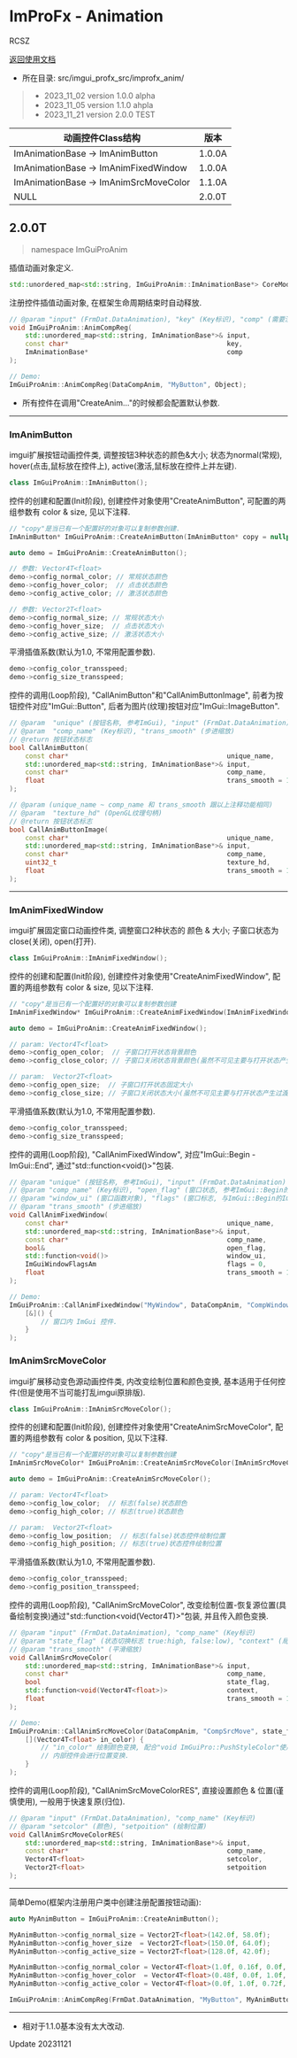 # ImProFx - Animation
RCSZ

[返回使用文档](improfx_usage.md)
- 所在目录: src/imgui_profx_src/improfx_anim/

>- 2023_11_02 version 1.0.0 alpha
>- 2023_11_05 version 1.1.0 ahpla
>- 2023_11_21 version 2.0.0 TEST

|动画控件Class结构| 版本 |
|----|----|
|ImAnimationBase -> ImAnimButton | 1.0.0A |
|ImAnimationBase -> ImAnimFixedWindow | 1.0.0A |
|ImAnimationBase -> ImAnimSrcMoveColor | 1.1.0A |
|NULL | 2.0.0T |

## 2.0.0T
> namespace ImGuiProAnim

插值动画对象定义.
```cpp
std::unordered_map<std::string, ImGuiProAnim::ImAnimationBase*> CoreModuleIMFX::FRMCORE_PACKAGE::DataCompAnim;
```

注册控件插值动画对象, 在框架生命周期结束时自动释放.
```cpp
// @param "input" (FrmDat.DataAnimation), "key" (Key标识), "comp" (需要注册的控件对象)
void ImGuiProAnim::AnimCompReg(
    std::unordered_map<std::string, ImAnimationBase*>& input, 
    const char*                                        key, 
    ImAnimationBase*                                   comp
);

// Demo:
ImGuiProAnim::AnimCompReg(DataCompAnim, "MyButton", Object);
```
- 所有控件在调用"CreateAnim..."的时候都会配置默认参数.

---

### ImAnimButton
imgui扩展按钮动画控件类, 调整按钮3种状态的颜色&大小; 状态为normal(常规), hover(点击,鼠标放在控件上), active(激活,鼠标放在控件上并左键).
```cpp
class ImGuiProAnim::ImAnimButton();
```

控件的创建和配置(Init阶段), 创建控件对象使用"CreateAnimButton", 可配置的两组参数有 color & size, 见以下注释.
```cpp
// "copy"是当已有一个配置好的对象可以复制参数创建.
ImAnimButton* ImGuiProAnim::CreateAnimButton(ImAnimButton* copy = nullptr);

auto demo = ImGuiProAnim::CreateAnimButton();

// 参数: Vector4T<float>
demo->config_normal_color; // 常规状态颜色
demo->config_hover_color;  // 点击状态颜色
demo->config_active_color; // 激活状态颜色

// 参数: Vector2T<float>
demo->config_normal_size; // 常规状态大小
demo->config_hover_size;  // 点击状态大小
demo->config_active_size; // 激活状态大小
```

平滑插值系数(默认为1.0, 不常用配置参数).
```cpp
demo->config_color_transspeed;
demo->config_size_transspeed;
```

控件的调用(Loop阶段), "CallAnimButton"和"CallAnimButtonImage", 前者为按钮控件对应"ImGui::Button", 后者为图片(纹理)按钮对应"ImGui::ImageButton".
```cpp
// @param  "unique" (按钮名称, 参考ImGui), "input" (FrmDat.DataAnimation)
// @param  "comp_name" (Key标识), "trans_smooth" (步进缩放)
// @return 按钮状态标志
bool CallAnimButton(
	const char*                                        unique_name,
	std::unordered_map<std::string, ImAnimationBase*>& input,
	const char*                                        comp_name,
	float                                              trans_smooth = 1.0f
);

// @param (unique_name ~ comp_name 和 trans_smooth 跟以上注释功能相同)
// @param  "texture_hd" (OpenGL纹理句柄)
// @return 按钮状态标志
bool CallAnimButtonImage(
	const char*                                        unique_name,
	std::unordered_map<std::string, ImAnimationBase*>& input,
	const char*                                        comp_name,
	uint32_t                                           texture_hd,
	float                                              trans_smooth = 1.0f
);
```
---

### ImAnimFixedWindow
imgui扩展固定窗口动画控件类, 调整窗口2种状态的 颜色 & 大小; 子窗口状态为close(关闭), open(打开).
```cpp
class ImGuiProAnim::ImAnimFixedWindow();
```

控件的创建和配置(Init阶段), 创建控件对象使用"CreateAnimFixedWindow", 配置的两组参数有 color & size, 见以下注释.
```cpp
// "copy"是当已有一个配置好的对象可以复制参数创建
ImAnimFixedWindow* ImGuiProAnim::CreateAnimFixedWindow(ImAnimFixedWindow* copy = nullptr);

auto demo = ImGuiProAnim::CreateAnimFixedWindow();

// param: Vector4T<float>
demo->config_open_color;  // 子窗口打开状态背景颜色
demo->config_close_color; // 子窗口关闭状态背景颜色(虽然不可见主要与打开状态产生过渡)

// param:  Vector2T<float>
demo->config_open_size;  // 子窗口打开状态固定大小
demo->config_close_size; // 子窗口关闭状态大小(虽然不可见主要与打开状态产生过渡)
```

平滑插值系数(默认为1.0, 不常用配置参数).
```cpp
demo->config_color_transspeed;
demo->config_size_transspeed;
```

控件的调用(Loop阶段), "CallAnimFixedWindow", 对应"ImGui::Begin - ImGui::End", 通过"std::function<void()>"包装.
```cpp
// @param "unique" (按钮名称, 参考ImGui), "input" (FrmDat.DataAnimation)
// @param "comp_name" (Key标识), "open_flag" (窗口状态, 参考ImGui::Begin的bool* p_open标志)
// @param "window_ui" (窗口函数对象), "flags" (窗口标志, 与ImGui::Begin的ImGuiWindowFlags Flags等价)
// @param "trans_smooth" (步进缩放)
void CallAnimFixedWindow(
	const char*                                        unique_name, 
	std::unordered_map<std::string, ImAnimationBase*>& input,
	const char*                                        comp_name,
	bool&                                              open_flag,
	std::function<void()>                              window_ui,
	ImGuiWindowFlagsAm                                 flags = 0,
	float                                              trans_smooth = 1.0f
);

// Demo:
ImGuiProAnim::CallAnimFixedWindow("MyWindow", DataCompAnim, "CompWindow", window_flag,
	[&]() {
	    // 窗口内 ImGui 控件.
	}
);
```

### ImAnimSrcMoveColor
imgui扩展移动变色源动画控件类, 内改变绘制位置和颜色变换, 基本适用于任何控件(但是使用不当可能打乱imgui原排版).
```cpp
class ImGuiProAnim::ImAnimSrcMoveColor();
```

控件的创建和配置(Init阶段), 创建控件对象使用"CreateAnimSrcMoveColor", 配置的两组参数有 color & position, 见以下注释.
```cpp
// "copy"是当已有一个配置好的对象可以复制参数创建
ImAnimSrcMoveColor* ImGuiProAnim::CreateAnimSrcMoveColor(ImAnimSrcMoveColor* copy = nullptr);

auto demo = ImGuiProAnim::CreateAnimSrcMoveColor();

// param: Vector4T<float>
demo->config_low_color;  // 标志(false)状态颜色
demo->config_high_color; // 标志(true)状态颜色

// param:  Vector2T<float>
demo->config_low_position;  // 标志(false)状态控件绘制位置
demo->config_high_position; // 标志(true)状态控件绘制位置
```

平滑插值系数(默认为1.0, 不常用配置参数).
```cpp
demo->config_color_transspeed;
demo->config_position_transspeed;
```

控件的调用(Loop阶段), "CallAnimSrcMoveColor", 改变绘制位置-恢复源位置(具备绘制变换)通过"std::function<void(Vector4T<float>)>"包装, 并且传入颜色变换.
```cpp
// @param "input" (FrmDat.DataAnimation), "comp_name" (Key标识)
// @param "state_flag" (状态切换标志 true:high, false:low), "context" (局部绘制控件包装, 传入颜色变换)
// @param "trans_smooth" (平滑缩放)
void CallAnimSrcMoveColor(
	std::unordered_map<std::string, ImAnimationBase*>& input,
	const char*                                        comp_name,
	bool                                               state_flag,
	std::function<void(Vector4T<float>)>               context,
	float                                              trans_smooth = 1.0f
);

// Demo:
ImGuiProAnim::CallAnimSrcMoveColor(DataCompAnim, "CompSrcMove", state_flag,
	[](Vector4T<float> in_color) {
		// "in_color" 绘制颜色变换, 配合"void ImGuiPro::PushStyleColor"使用.
		// 内部控件会进行位置变换.
	}
);
```

控件的调用(Loop阶段), "CallAnimSrcMoveColorRES", 直接设置颜色 & 位置(谨慎使用), 一般用于快速复原(归位).
```cpp
// @param "input" (FrmDat.DataAnimation), "comp_name" (Key标识)
// @param "setcolor" (颜色), "setpoition" (绘制位置)
void CallAnimSrcMoveColorRES(
	std::unordered_map<std::string, ImAnimationBase*>& input,
	const char*                                        comp_name,
	Vector4T<float>                                    setcolor,
	Vector2T<float>                                    setpoition
);
```
---

简单Demo(框架内注册用户类中创建注册配置按钮动画):
```cpp
auto MyAnimButton = ImGuiProAnim::CreateAnimButton();

MyAnimButton->config_normal_size = Vector2T<float>(142.0f, 58.0f);
MyAnimButton->config_hover_size  = Vector2T<float>(150.0f, 64.0f);
MyAnimButton->config_active_size = Vector2T<float>(128.0f, 42.0f);

MyAnimButton->config_normal_color = Vector4T<float>(1.0f, 0.16f, 0.0f, 0.72f);
MyAnimButton->config_hover_color  = Vector4T<float>(0.48f, 0.0f, 1.0f, 0.85f);
MyAnimButton->config_active_color = Vector4T<float>(0.0f, 1.0f, 0.72f, 1.0f);

ImGuiProAnim::AnimCompReg(FrmDat.DataAnimation, "MyButton", MyAnimButton);
```

---

- 相对于1.1.0基本没有太大改动.

Update 20231121
